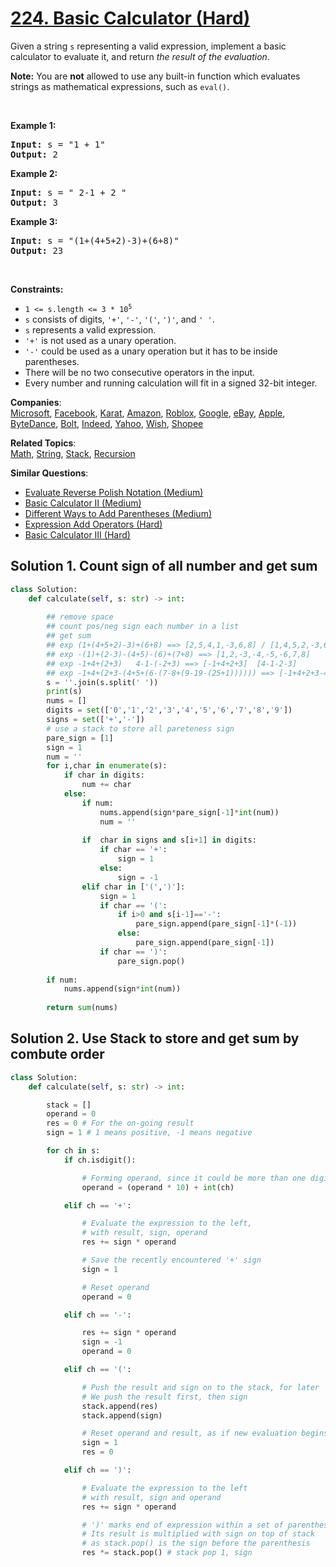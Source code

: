 # [224. Basic Calculator (Hard)](https://leetcode.com/problems/basic-calculator/)

<p>Given a string <code>s</code> representing a valid expression, implement a basic calculator to evaluate it, and return <em>the result of the evaluation</em>.</p>

<p><strong>Note:</strong> You are <strong>not</strong> allowed to use any built-in function which evaluates strings as mathematical expressions, such as <code>eval()</code>.</p>

<p>&nbsp;</p>
<p><strong>Example 1:</strong></p>

<pre><strong>Input:</strong> s = "1 + 1"
<strong>Output:</strong> 2
</pre>

<p><strong>Example 2:</strong></p>

<pre><strong>Input:</strong> s = " 2-1 + 2 "
<strong>Output:</strong> 3
</pre>

<p><strong>Example 3:</strong></p>

<pre><strong>Input:</strong> s = "(1+(4+5+2)-3)+(6+8)"
<strong>Output:</strong> 23
</pre>

<p>&nbsp;</p>
<p><strong>Constraints:</strong></p>

<ul>
	<li><code>1 &lt;= s.length &lt;= 3&nbsp;* 10<sup>5</sup></code></li>
	<li><code>s</code> consists of digits, <code>'+'</code>, <code>'-'</code>, <code>'('</code>, <code>')'</code>, and <code>' '</code>.</li>
	<li><code>s</code> represents a valid expression.</li>
	<li><code>'+'</code> is not used as a unary operation.</li>
	<li><code>'-'</code> could be used as a unary operation but it has to be inside parentheses.</li>
	<li>There will be no two consecutive operators in the input.</li>
	<li>Every number and running calculation will fit in a signed 32-bit integer.</li>
</ul>


**Companies**:  
[Microsoft](https://leetcode.com/company/microsoft), [Facebook](https://leetcode.com/company/facebook), [Karat](https://leetcode.com/company/karat), [Amazon](https://leetcode.com/company/amazon), [Roblox](https://leetcode.com/company/roblox), [Google](https://leetcode.com/company/google), [eBay](https://leetcode.com/company/ebay), [Apple](https://leetcode.com/company/apple), [ByteDance](https://leetcode.com/company/bytedance), [Bolt](https://leetcode.com/company/bolt), [Indeed](https://leetcode.com/company/indeed), [Yahoo](https://leetcode.com/company/yahoo), [Wish](https://leetcode.com/company/wish), [Shopee](https://leetcode.com/company/shopee)

**Related Topics**:  
[Math](https://leetcode.com/tag/math/), [String](https://leetcode.com/tag/string/), [Stack](https://leetcode.com/tag/stack/), [Recursion](https://leetcode.com/tag/recursion/)

**Similar Questions**:
* [Evaluate Reverse Polish Notation (Medium)](https://leetcode.com/problems/evaluate-reverse-polish-notation/)
* [Basic Calculator II (Medium)](https://leetcode.com/problems/basic-calculator-ii/)
* [Different Ways to Add Parentheses (Medium)](https://leetcode.com/problems/different-ways-to-add-parentheses/)
* [Expression Add Operators (Hard)](https://leetcode.com/problems/expression-add-operators/)
* [Basic Calculator III (Hard)](https://leetcode.com/problems/basic-calculator-iii/)

## Solution 1. Count sign of all number and get sum

```py
class Solution:
    def calculate(self, s: str) -> int:
        
        ## remove space
        ## count pos/neg sign each number in a list
        ## get sum
        ## exp (1+(4+5+2)-3)+(6+8) ==> [2,5,4,1,-3,6,8] / [1,4,5,2,-3,6,8] ==> [[1,[4,5,2],-3],[6,8]]
        ## exp -(1)+(2-3)-(4+5)-(6)+(7+8) ==> [1,2,-3,-4,-5,-6,7,8]
        ## exp -1+4+(2+3)   4-1-(-2+3) ==> [-1+4+2+3]  [4-1-2-3]
        ## exp -1+4+(2+3-(4+5+(6-(7-8+(9-19-(25+1)))))) ==> [-1+4+2+3-4-5-6+7-8+9-19-25-1]
        s = ''.join(s.split(' '))
        print(s)
        nums = []
        digits = set(['0','1','2','3','4','5','6','7','8','9'])
        signs = set(['+','-'])
        # use a stack to store all pareteness sign
        pare_sign = [1]
        sign = 1
        num = ''
        for i,char in enumerate(s):
            if char in digits:
                num += char
            else: 
                if num:
                    nums.append(sign*pare_sign[-1]*int(num))
                    num = ''
                    
                if  char in signs and s[i+1] in digits:
                    if char == '+':
                        sign = 1
                    else:
                        sign = -1     
                elif char in ['(',')']:
                    sign = 1
                    if char == '(':
                        if i>0 and s[i-1]=='-':
                            pare_sign.append(pare_sign[-1]*(-1))
                        else:
                            pare_sign.append(pare_sign[-1])
                    if char == ')':
                        pare_sign.pop()
                            
        if num:
            nums.append(sign*int(num))
                    
        return sum(nums)
```

## Solution 2. Use Stack to store and get sum by combute order

```py
class Solution:
    def calculate(self, s: str) -> int:

        stack = []
        operand = 0
        res = 0 # For the on-going result
        sign = 1 # 1 means positive, -1 means negative  

        for ch in s:
            if ch.isdigit():

                # Forming operand, since it could be more than one digit
                operand = (operand * 10) + int(ch)

            elif ch == '+':

                # Evaluate the expression to the left,
                # with result, sign, operand
                res += sign * operand

                # Save the recently encountered '+' sign
                sign = 1

                # Reset operand
                operand = 0

            elif ch == '-':

                res += sign * operand
                sign = -1
                operand = 0

            elif ch == '(':

                # Push the result and sign on to the stack, for later
                # We push the result first, then sign
                stack.append(res)
                stack.append(sign)

                # Reset operand and result, as if new evaluation begins for the new sub-expression
                sign = 1
                res = 0

            elif ch == ')':

                # Evaluate the expression to the left
                # with result, sign and operand
                res += sign * operand

                # ')' marks end of expression within a set of parenthesis
                # Its result is multiplied with sign on top of stack
                # as stack.pop() is the sign before the parenthesis
                res *= stack.pop() # stack pop 1, sign
```
